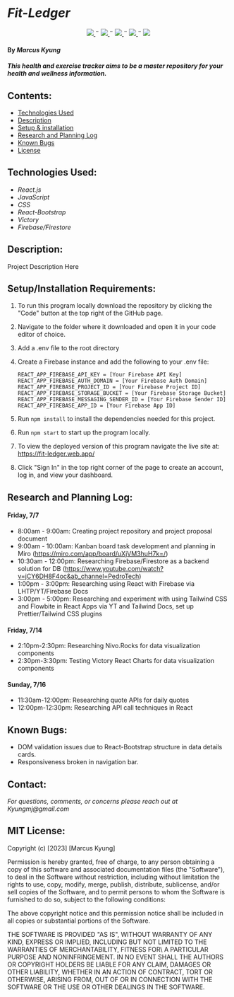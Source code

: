 # _Fit-Ledger_

<div align="center">
    <!-- Project Shields -->
    <div align="center">
        <a href="https://github.com/MarcusKyung/FitLedger/graphs/contributors">
            <img src="https://img.shields.io/github/contributors/MarcusKyung/FitLedger.svg?style=plastic">
        </a>
        ¨
        <a href="https://github.com/MarcusKyung/FitLedger/stargazers">
            <img src="https://img.shields.io/github/stars/MarcusKyung/FitLedger.svg?color=yellow&style=plastic">
        </a>
        ¨
        <a href="https://github.com/MarcusKyung/FitLedger/issues">
            <img src="https://img.shields.io/github/issues/MarcusKyung/FitLedger?style=plastic">
        </a>
        ¨
        <a href="https://github.com/MarcusKyung/FitLedger/blob/main/license.txt">
            <img src="https://img.shields.io/github/license/MarcusKyung/FitLedger?color=orange&style=plastic">
        </a>
        ¨
        <a href="https://linkedin.com/in/MarcusKyung">
            <img src="https://img.shields.io/badge/-LinkedIn-black.svg?style=plastic&logo=linkedin&colorB=2867B2">
        </a>
    </div>
</div>

#### By _**Marcus Kyung**_

#### _This health and exercise tracker aims to be a master repository for your health and wellness information._

## Contents:

- [Technologies Used](#technologies-used)
- [Description](#description)
- [Setup & installation](#setupinstallation-requirements)
- [Research and Planning Log](#research-and-planning-log)
- [Known Bugs](#known-bugs)
- [License](#license)

## Technologies Used:

- _React.js_
- _JavaScript_
- _CSS_
- _React-Bootstrap_
- _Victory_
- _Firebase/Firestore_

## Description:

Project Description Here

## Setup/Installation Requirements:

1. To run this program locally download the repository by clicking the "Code" button at the top right of the GitHub page.
2. Navigate to the folder where it downloaded and open it in your code editor of choice.
3. Add a .env file to the root directory
4. Create a Firebase instance and add the following to your .env file:
    ```
    REACT_APP_FIREBASE_API_KEY = [Your Firebase API Key]
    REACT_APP_FIREBASE_AUTH_DOMAIN = [Your Firebase Auth Domain]
    REACT_APP_FIREBASE_PROJECT_ID = [Your Firebase Project ID]
    REACT_APP_FIREBASE_STORAGE_BUCKET = [Your Firebase Storage Bucket]
    REACT_APP_FIREBASE_MESSAGING_SENDER_ID = [Your Firebase Sender ID]
    REACT_APP_FIREBASE_APP_ID = [Your Firebase App ID]
    ```
5. Run `npm install` to install the dependencies needed for this project.
6. Run `npm start` to start up the program locally.

1. To view the deployed version of this program navigate the live site at: https://fit-ledger.web.app/
2. Click "Sign In" in the top right corner of the page to create an account, log in, and view your dashboard.
## Research and Planning Log:

#### Friday, 7/7
- 8:00am - 9:00am: Creating project repository and project proposal document
- 9:00am - 10:00am: Kanban board task development and planning in Miro (https://miro.com/app/board/uXjVM3huH7k=/)
- 10:30am - 12:00pm: Researching Firebase/Firestore as a backend solution for DB (https://www.youtube.com/watch?v=jCY6DH8F4oc&ab_channel=PedroTech)
- 1:00pm - 3:00pm: Researching using React with Firebase via LHTP/YT/Firebase Docs
- 3:00pm - 5:00pm: Researching and experiment with using Tailwind CSS and Flowbite in React Apps via YT and Tailwind Docs, set up Prettier/Tailwind CSS plugins

#### Friday, 7/14
- 2:10pm-2:30pm: Researching Nivo.Rocks for data visualization components
- 2:30pm-3:30pm: Testing Victory React Charts for data visualization components

#### Sunday, 7/16
- 11:30am-12:00pm: Researching quote APIs for daily quotes
- 12:00pm-12:30pm: Researching API call techniques in React

## Known Bugs:
- DOM validation issues due to React-Bootstrap structure in data details cards.
- Responsiveness broken in navigation bar.

## Contact:

_For questions, comments, or concerns please reach out at Kyungmj@gmail.com_

## MIT License:

Copyright (c) [2023] [Marcus Kyung]

Permission is hereby granted, free of charge, to any person obtaining a copy of this software and associated documentation files (the "Software"), to deal in the Software without restriction, including without limitation the rights to use, copy, modify, merge, publish, distribute, sublicense, and/or sell copies of the Software, and to permit persons to whom the Software is furnished to do so, subject to the following conditions:

The above copyright notice and this permission notice shall be included in all copies or substantial portions of the Software.

THE SOFTWARE IS PROVIDED "AS IS", WITHOUT WARRANTY OF ANY KIND, EXPRESS OR IMPLIED, INCLUDING BUT NOT LIMITED TO THE WARRANTIES OF MERCHANTABILITY, FITNESS FOR\ A PARTICULAR PURPOSE AND NONINFRINGEMENT. IN NO EVENT SHALL THE AUTHORS OR COPYRIGHT HOLDERS BE LIABLE FOR ANY CLAIM, DAMAGES OR OTHER LIABILITY, WHETHER IN AN ACTION OF CONTRACT, TORT OR OTHERWISE, ARISING FROM, OUT OF OR IN CONNECTION WITH THE SOFTWARE OR THE USE OR OTHER DEALINGS IN THE SOFTWARE.

